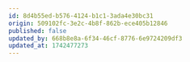 ```yaml
---
id: 8d4b55ed-b576-4124-b1c1-3ada4e30bc31
origin: 509102fc-3e2c-4b8f-862b-ece405b12846
published: false
updated_by: 668b8e8a-6f34-46cf-8776-6e9724209df3
updated_at: 1742477273
---
```

